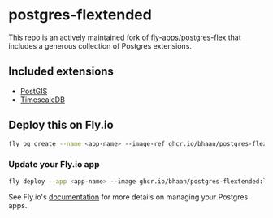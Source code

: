 # postgres-flextended

This repo is an actively maintained fork of [fly-apps/postgres-flex](https://github.com/fly-apps/postgres-flex) that includes a generous collection of Postgres extensions.

## Included extensions

- [PostGIS](https://postgis.net/)
- [TimescaleDB](https://github.com/timescale/timescaledb)

## Deploy this on Fly.io

```bash
fly pg create --name <app-name> --image-ref ghcr.io/bhaan/postgres-flextended:latest
```

### Update your Fly.io app

```bash
fly deploy --app <app-name> --image ghcr.io/bhaan/postgres-flextended:latest
```

See Fly.io's [documentation](https://fly.io/docs/postgres/) for more details on managing your Postgres apps.
